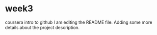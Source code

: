 # week3
coursera intro to github
I am editing the README file. Adding some more details about the project description.
